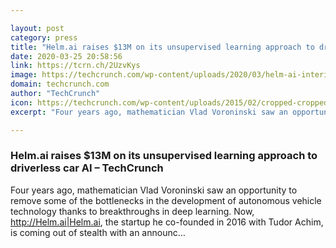 ```yaml
---

layout: post
category: press
title: "Helm.ai raises $13M on its unsupervised learning approach to driverless car AI"
date: 2020-03-25 20:58:56
link: https://tcrn.ch/2UzvKys
image: https://techcrunch.com/wp-content/uploads/2020/03/helm-ai-interior.jpg?w=600
domain: techcrunch.com
author: "TechCrunch"
icon: https://techcrunch.com/wp-content/uploads/2015/02/cropped-cropped-favicon-gradient.png?w=180
excerpt: "Four years ago, mathematician Vlad Voroninski saw an opportunity to remove some of the bottlenecks in the development of autonomous vehicle technology thanks to breakthroughs in deep learning. Now, <http://Helm.ai|Helm.ai>, the startup he co-founded in 2016 with Tudor Achim, is coming out of stealth with an announc…"

---
```


### Helm.ai raises $13M on its unsupervised learning approach to driverless car AI – TechCrunch

Four years ago, mathematician Vlad Voroninski saw an opportunity to remove some of the bottlenecks in the development of autonomous vehicle technology thanks to breakthroughs in deep learning. Now, <http://Helm.ai|Helm.ai>, the startup he co-founded in 2016 with Tudor Achim, is coming out of stealth with an announc…